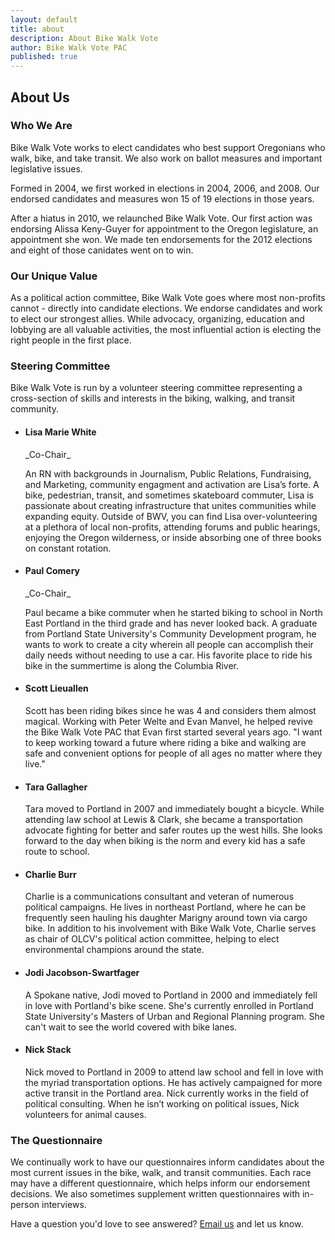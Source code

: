 ```yaml
---
layout: default
title: about
description: About Bike Walk Vote
author: Bike Walk Vote PAC
published: true
---
```


## About Us

### Who We Are

Bike Walk Vote works to elect candidates who best support Oregonians who walk, bike, and take transit. We also work on ballot measures and important legislative issues.

Formed in 2004, we first worked in elections in 2004, 2006, and 2008. Our endorsed candidates and measures won 15 of 19 elections in those years.

After a hiatus in 2010, we relaunched Bike Walk Vote. Our first action was endorsing Alissa Keny-Guyer for appointment to the Oregon legislature, an appointment she won. We made ten endorsements for the 2012 elections and eight of those canidates went on to win.

### Our Unique Value

As a political action committee, Bike Walk Vote goes where most non-profits cannot - directly into candidate elections. We endorse candidates and work to elect our strongest allies. While advocacy, organizing, education and lobbying are all valuable activities, the most influential action is electing the right people in the first place.

### Steering Committee

Bike Walk Vote is run by a volunteer steering committee representing a cross-section of skills and interests in the biking, walking, and transit community.

<ul id="steering">
<li>
  <h4>Lisa Marie White </h4>
  <p> _Co-Chair_ </p>
  <p> An RN with backgrounds in Journalism, Public Relations, Fundraising, and Marketing, community engagment and activation are Lisa’s forte. A bike, pedestrian, transit, and sometimes skateboard commuter, Lisa is passionate about creating infrastructure that unites communities while expanding equity.
     Outside of BWV, you can find Lisa over-volunteering at a plethora of local non-profits, attending forums and public hearings, enjoying the Oregon wilderness, or inside absorbing one of three books on constant rotation.</p>
</li>
<li>
<h4> Paul Comery </h4>
  <p> _Co-Chair_ </p>
<p> Paul became a bike commuter when he started biking to school in North East Portland in the third grade and has never looked back. A graduate from Portland State University's Community Development program, he wants to work to create a city wherein all people can accomplish their daily needs without needing to use a car. His favorite place to ride his bike in the summertime is along the Columbia River. </p>
</li>
<li>
<h4> Scott Lieuallen </h4>
<p> Scott has been riding bikes since he was 4 and considers them almost magical. Working with Peter Welte and Evan Manvel, he helped revive the Bike Walk Vote PAC that Evan first started several years ago. "I want to keep working toward a future where riding a bike and walking are safe and convenient options for people of all ages no matter where they live." </p>
</li>
<li>
  <h4>Tara Gallagher</h4>
  <p>Tara moved to Portland in 2007 and immediately bought a bicycle. While attending law school at Lewis & Clark, she became a transportation advocate fighting for better and safer routes up the west hills. She looks forward to the day when biking is the norm and every kid has a safe route to school.</p>
</li>
<li>
  <h4>Charlie Burr</h4>
  <p>Charlie is a communications consultant and veteran of numerous political campaigns. He lives in northeast Portland, where he can be frequently seen hauling his daughter Marigny around town via cargo bike. In addition to his involvement with Bike Walk Vote, Charlie serves as chair of OLCV's political action committee, helping to elect environmental champions around the state.</p>
</li>
<li>
  <h4>Jodi Jacobson-Swartfager</h4>
  <p>A Spokane native, Jodi moved to Portland in 2000 and immediately fell in love with Portland's bike scene.
      She's currently enrolled in Portland State University's Masters of Urban and Regional Planning program.
      She can't wait to see the world covered with bike lanes.</p>
</li>
<li>
  <h4>Nick Stack</h4>
  <p> Nick moved to Portland in 2009 to attend law school and fell in love with the myriad transportation options. He has actively campaigned for more active transit in the Portland area. Nick currently works in the field of political consulting. When he isn’t working on political issues, Nick volunteers for animal causes.</p>
</li>
</ul>



### The Questionnaire

We continually work to have our questionnaires inform candidates about the most current issues in the bike, walk, and transit communities. Each race may have a different questionnaire, which helps inform our endorsement decisions. We also sometimes supplement written questionnaires with in-person interviews.

Have a question you'd love to see answered? <a href="mailto:team@bikewalkvote.org?subject='Suggested Question'">Email us</a> and let us know.
